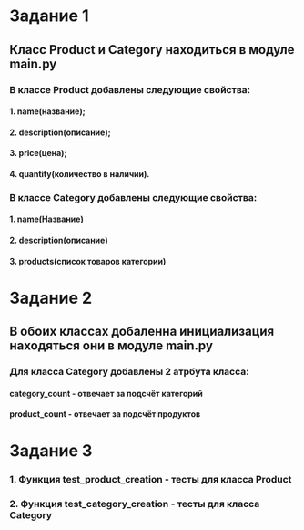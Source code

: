 # Задание 1
## Класс Product и Category находиться в модуле main.py
### В классе Product добавлены следующие свойства: 
#### 1. name(название);
#### 2. description(описание);
#### 3. price(цена);
#### 4. quantity(количество в наличии).
### В классе Category добавлены следующие свойства:
#### 1. name(Название)
#### 2. description(описание)
#### 3. products(список товаров категории)
# Задание 2
## В обоих классах добаленна инициализация находяться они в модуле main.py
### Для класса Category добавлены 2 атрбута класса: 
#### category_count - отвечает за подсчёт категорий 
#### product_count - отвечает за подсчёт продуктов
# Задание 3
### 1. Функция test_product_creation - тесты для класса Product
### 2. Функция test_category_creation - тесты для класса Category
